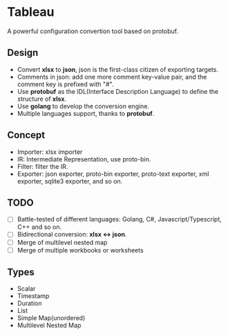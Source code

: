 # Tableau
A powerful configuration convertion tool based on protobuf.

## Design
- Convert **xlsx** to **json**, json is the first-class citizen of exporting targets.
- Comments in json: add one more comment key-value pair, and the comment key is prefixed with "#".
- Use **protobuf** as the IDL(Interface Description Language) to define the structure of **xlsx**.
- Use **golang** to develop the conversion engine.
- Multiple languages support, thanks to **protobuf**.

## Concept
- Importer: xlsx importer
- IR: Intermediate Representation, use proto-bin.
- Filter: filter the IR.
- Exporter: json exporter, proto-bin exporter, proto-text exporter, xml exporter, sqlite3 exporter, and so on.

## TODO
- [ ] Battle-tested of different languages: Golang, C#, Javascript/Typescript, C++ and so on.
- [ ] Bidirectional conversion: **xlsx <-> json**.
- [ ] Merge of multilevel nested map
- [ ] Merge of multiple workbooks or worksheets

## Types
- Scalar
- Timestamp
- Duration
- List
- Simple Map(unordered)
- Multilevel Nested Map

